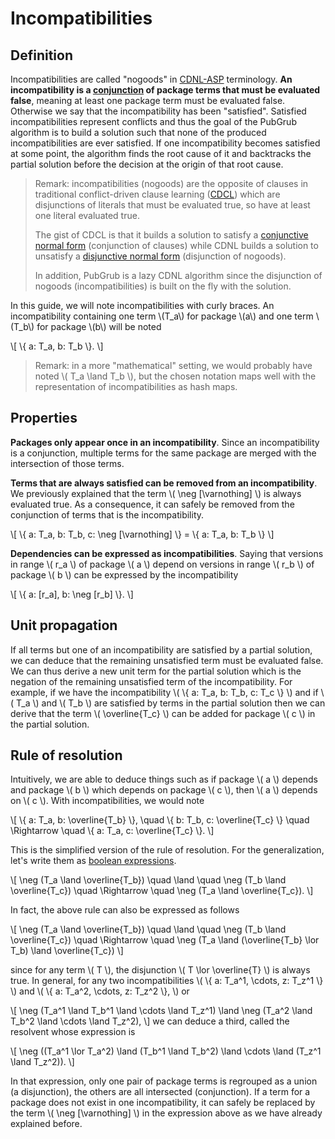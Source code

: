 # Incompatibilities


## Definition

Incompatibilities are called "nogoods" in [CDNL-ASP][ass] terminology.
**An incompatibility is a [conjunction][conjunction] of package terms that must
be evaluated false**, meaning at least one package term must be evaluated false.
Otherwise we say that the incompatibility has been "satisfied".
Satisfied incompatibilities represent conflicts and thus
the goal of the PubGrub algorithm is to build a solution
such that none of the produced incompatibilities are ever satisfied.
If one incompatibility becomes satisfied at some point,
the algorithm finds the root cause of it and backtracks the partial solution
before the decision at the origin of that root cause.

> Remark: incompatibilities (nogoods) are the opposite of clauses
> in traditional conflict-driven clause learning ([CDCL][cdcl])
> which are disjunctions of literals that must be evaluated true,
> so have at least one literal evaluated true.
>
> The gist of CDCL is that it builds a solution to satisfy a
> [conjunctive normal form][cnf] (conjunction of clauses) while
> CDNL builds a solution to unsatisfy a [disjunctive normal form][dnf]
> (disjunction of nogoods).
>
> In addition, PubGrub is a lazy CDNL algorithm since the disjunction of nogoods
> (incompatibilities) is built on the fly with the solution.

[ass]: https://www.sciencedirect.com/science/article/pii/S0004370212000409
[cdcl]: https://en.wikipedia.org/wiki/Conflict-driven_clause_learning
[conjunction]: https://en.wikipedia.org/wiki/Logical_conjunction
[cnf]: https://en.wikipedia.org/wiki/Conjunctive_normal_form
[dnf]: https://en.wikipedia.org/wiki/Disjunctive_normal_form

In this guide, we will note incompatibilities with curly braces.
An incompatibility containing one term \\(T_a\\) for package \\(a\\)
and one term \\(T_b\\) for package \\(b\\) will be noted

\\[ \\{ a: T_a, b: T_b \\}. \\]

> Remark: in a more "mathematical" setting, we would probably have noted
> \\( T_a \land T_b \\), but the chosen notation maps well
> with the representation of incompatibilities as hash maps.


## Properties

**Packages only appear once in an incompatibility**.
Since an incompatibility is a conjunction,
multiple terms for the same package are merged with the intersection of those terms.

**Terms that are always satisfied can be removed from an incompatibility**.
We previously explained that the term \\( \neg [\varnothing] \\) is always evaluated true.
As a consequence, it can safely be removed from the conjunction of terms that is the incompatibility.

\\[ \\{ a: T_a, b: T_b, c: \neg [\varnothing] \\} = \\{ a: T_a, b: T_b \\} \\]

**Dependencies can be expressed as incompatibilities**.
Saying that versions in range \\( r_a \\) of package \\( a \\)
depend on versions in range \\( r_b \\) of package \\( b \\)
can be expressed by the incompatibility

\\[ \\{ a: [r_a], b: \neg [r_b] \\}. \\]


## Unit propagation

If all terms but one of an incompatibility are satisfied by a partial solution,
we can deduce that the remaining unsatisfied term must be evaluated false.
We can thus derive a new unit term for the partial solution
which is the negation of the remaining unsatisfied term of the incompatibility.
For example, if we have the incompatibility
\\( \\{ a: T_a, b: T_b, c: T_c \\} \\)
and if \\( T_a \\) and \\( T_b \\) are satisfied by terms in the partial solution
then we can derive that the term \\( \overline{T_c} \\) can be added for package \\( c \\)
in the partial solution.


## Rule of resolution

Intuitively, we are able to deduce things such as if package \\( a \\)
depends and package \\( b \\) which depends on package \\( c \\),
then \\( a \\) depends on \\( c \\).
With incompatibilities, we would note

\\[               \\{ a: T_a, b: \overline{T_b} \\}, \quad
                  \\{ b: T_b, c: \overline{T_c} \\}  \quad
\Rightarrow \quad \\{ a: T_a, c: \overline{T_c} \\}. \\]

This is the simplified version of the rule of resolution.
For the generalization, let's write them as [boolean expressions][boolean_expression].

\\[               \neg (T_a \land \overline{T_b}) \quad \land \quad
                  \neg (T_b \land \overline{T_c}) \quad
\Rightarrow \quad \neg (T_a \land \overline{T_c}). \\]

In fact, the above rule can also be expressed as follows

\\[               \neg (T_a \land \overline{T_b}) \quad \land \quad
                  \neg (T_b \land \overline{T_c}) \quad
\Rightarrow \quad \neg (T_a \land (\overline{T_b} \lor T_b) \land \overline{T_c}) \\]

since for any term \\( T \\), the disjunction \\( T \lor \overline{T} \\) is always true.
In general, for any two incompatibilities \\( \\{ a: T_a^1, \cdots, z: T_z^1 \\} \\) and
\\(  \\{ a: T_a^2, \cdots, z: T_z^2 \\}, \\)
or

\\[ \neg (T_a^1 \land T_b^1 \land \cdots \land T_z^1) \land  \neg (T_a^2 \land T_b^2 \land \cdots \land T_z^2), \\]
we can deduce a third, called the resolvent whose expression is

\\[ \neg ((T_a^1 \lor T_a^2) \land (T_b^1 \land T_b^2) \land \cdots \land (T_z^1 \land T_z^2)). \\]

In that expression, only one pair of package terms is regrouped as a union (a disjunction),
the others are all intersected (conjunction).
If a term for a package does not exist in one incompatibility,
it can safely be replaced by the term \\( \neg [\varnothing] \\) in the expression above
as we have already explained before.

[boolean_expression]: https://en.wikipedia.org/wiki/Boolean_expression#Boolean_operators
